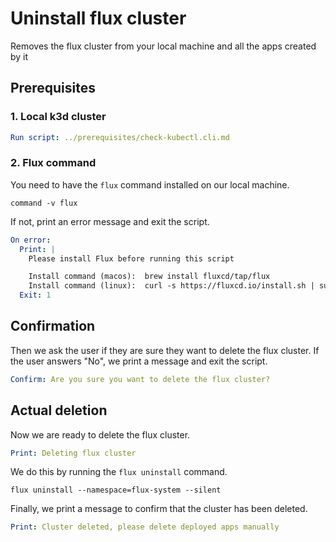 # Uninstall flux cluster

Removes the flux cluster from your local machine and all the apps created by it

## Prerequisites

### 1. Local k3d cluster

```yaml instacli
Run script: ../prerequisites/check-kubectl.cli.md
```

### 2. Flux command

You need to have the `flux` command installed on our local machine.

```shell show_output=false
command -v flux
```

If not, print an error message and exit the script.

```yaml instacli
On error:
  Print: |
    Please install Flux before running this script

    Install command (macos):  brew install fluxcd/tap/flux
    Install command (linux):  curl -s https://fluxcd.io/install.sh | sudo bash
  Exit: 1
```

## Confirmation

Then we ask the user if they are sure they want to delete the flux cluster. If the user answers "No", we print a message and exit the script.

```yaml instacli
Confirm: Are you sure you want to delete the flux cluster?
```

## Actual deletion

Now we are ready to delete the flux cluster.

```yaml instacli
Print: Deleting flux cluster
```

We do this by running the `flux uninstall` command.

```shell show_output=false
flux uninstall --namespace=flux-system --silent

```

Finally, we print a message to confirm that the cluster has been deleted.

```yaml instacli
Print: Cluster deleted, please delete deployed apps manually
```